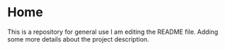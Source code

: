# Home
This is a repository for general use
I am editing the README file. Adding some more details about the project description.
